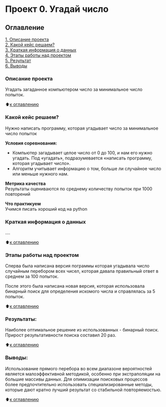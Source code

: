 # Проект 0. Угадай число

## Оглавление  
[1. Описание проекта](.README.md#Описание-проекта)  
[2. Какой кейс решаем?](.README.md#Какой-кейс-решаем)  
[3. Краткая информация о данных](.README.md#Краткая-информация-о-данных)  
[4. Этапы работы над проектом](.README.md#Этапы-работы-над-проектом)  
[5. Результат](.README.md#Результат)    
[6. Выводы](.README.md#Выводы) 

### Описание проекта    
Угадать загаданное компьютером число за минимальное число попыток.

:arrow_up:[к оглавлению](_)


### Какой кейс решаем?    
Нужно написать программу, которая угадывает число за минимальное число попыток

**Условия соревнования:**  
- Компьютер загадывает целое число от 0 до 100, и нам его нужно угадать. Под «угадать», подразумевается «написать программу, которая угадывает число».
- Алгоритм учитывает информацию о том, больше ли случайное число или меньше нужного нам.

**Метрика качества**     
Результаты оцениваются по среднему количеству попыток при 1000 повторений

**Что практикуем**     
Учимся писать хороший код на python


### Краткая информация о данных
....
  
:arrow_up:[к оглавлению](.README.md#Оглавление)


### Этапы работы над проектом  

Сперва была написана версия пограммы которая угадывала число случайным перебором всех чисел, которая давала правильный ответ в среднем за 100 попыток. 

После этого была написана новая версия, которая использовала бинарный поиск для определения искомого числа и справлялась за 5 попыток. 

:arrow_up:[к оглавлению](.README.md#Оглавление)


### Результаты:  

Наиболее оптимальное решение из использованных - бинарный поиск. Прирост результативности поиска составил 20 раз.

:arrow_up:[к оглавлению](.README.md#Оглавление)


### Выводы:  

Использование прямого перебора во всем диапазоне вероятностей является малоэффективной методикой, особенно при экстраполяции на большие массивы данных. Для опимизации поисковых процессов более предпочтительно использовать специализированные методы, которые дают кратно лучший результат со стабильной повторяемостью.

:arrow_up:[к оглавлению](.README.md#Оглавление)




